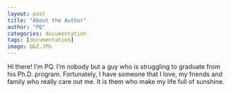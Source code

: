 ```yaml
---
layout: post
title: "About the Author"
author: "PQ"
categories: documentation
tags: [documentation]
image: Q&Z.JPG
---
```


Hi there! I'm PQ. I’m nobody but a guy who is struggling to graduate from his Ph.D. program. Fortunately, I have someone that I love, my friends and family who really care out me. It is them who make my life full of sunshine.
